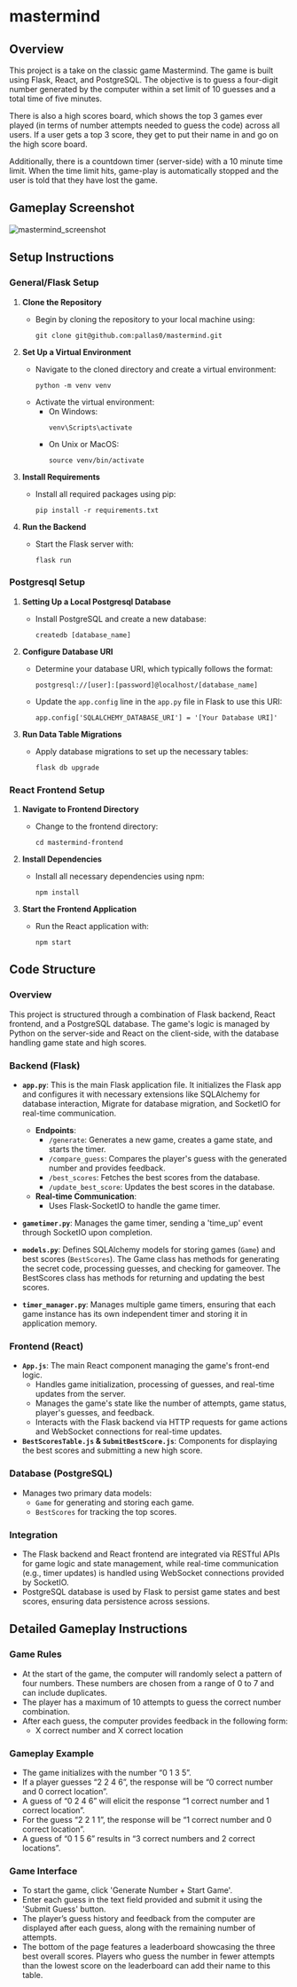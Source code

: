 # mastermind

## Overview
This project is a take on the classic game Mastermind. The game is built using Flask, React, and PostgreSQL. The objective is to guess a four-digit number generated by the computer within a set limit of 10 guesses and a total time of five minutes. 

There is also a high scores board, which shows the top 3 games ever played (in terms of number attempts needed to guess the code) across all users. If a user gets a top 3 score, they get to put their name in and go on the high score board. 

Additionally, there is a countdown timer (server-side) with a 10 minute time limit. When the time limit hits, game-play is automatically stopped and the user is told that they have lost the game. 

## Gameplay Screenshot
![mastermind_screenshot](https://github.com/pallas0/mastermind/assets/52135849/3a1be3bb-25a0-47fe-9a54-7ff876498333)

## Setup Instructions
### General/Flask Setup
1. **Clone the Repository**
   - Begin by cloning the repository to your local machine using:
     ```
     git clone git@github.com:pallas0/mastermind.git
     ```

2. **Set Up a Virtual Environment**
   - Navigate to the cloned directory and create a virtual environment:
     ```
     python -m venv venv
     ```
   - Activate the virtual environment:
     - On Windows:
       ```
       venv\Scripts\activate
       ```
     - On Unix or MacOS:
       ```
       source venv/bin/activate
       ```

3. **Install Requirements**
   - Install all required packages using pip:
     ```
     pip install -r requirements.txt
     ```

4. **Run the Backend**
   - Start the Flask server with:
     ```
     flask run
     ```

### Postgresql Setup
1. **Setting Up a Local Postgresql Database**
   - Install PostgreSQL and create a new database:
     ```
     createdb [database_name]
     ```

2. **Configure Database URI**
   - Determine your database URI, which typically follows the format:
     ```
     postgresql://[user]:[password]@localhost/[database_name]
     ```
   - Update the `app.config` line in the `app.py` file in Flask to use this URI:
     ```
     app.config['SQLALCHEMY_DATABASE_URI'] = '[Your Database URI]'
     ```

3. **Run Data Table Migrations**
   - Apply database migrations to set up the necessary tables:
     ```
     flask db upgrade
     ```

### React Frontend Setup
1. **Navigate to Frontend Directory**
   - Change to the frontend directory:
     ```
     cd mastermind-frontend
     ```

2. **Install Dependencies**
   - Install all necessary dependencies using npm:
     ```
     npm install
     ```

3. **Start the Frontend Application**
   - Run the React application with:
     ```
     npm start
     ```


## Code Structure

### Overview
This project is structured through a combination of Flask backend, React frontend, and a PostgreSQL database. The game's logic is managed by Python on the server-side and React on the client-side, with the database handling game state and high scores.

### Backend (Flask)
- **`app.py`**: This is the main Flask application file. It initializes the Flask app and configures it with necessary extensions like SQLAlchemy for database interaction, Migrate for database migration, and SocketIO for real-time communication.
  - **Endpoints**:
    - `/generate`: Generates a new game, creates a game state, and starts the timer.
    - `/compare_guess`: Compares the player's guess with the generated number and provides feedback.
    - `/best_scores`: Fetches the best scores from the database.
    - `/update_best_score`: Updates the best scores in the database.
  - **Real-time Communication**:
    - Uses Flask-SocketIO to handle the game timer.

- **`gametimer.py`**: Manages the game timer, sending a 'time_up' event through SocketIO upon completion.
- **`models.py`**: Defines SQLAlchemy models for storing games (`Game`) and best scores (`BestScores`). The Game class has methods for generating the secret code, processing guesses, and checking for gameover.  The BestScores class has methods for returning and updating the best scores.
- **`timer_manager.py`**: Manages multiple game timers, ensuring that each game instance has its own independent timer and storing it in application memory.

### Frontend (React)
- **`App.js`**: The main React component managing the game's front-end logic.
  - Handles game initialization, processing of guesses, and real-time updates from the server.
  - Manages the game's state like the number of attempts, game status, player's guesses, and feedback.
  - Interacts with the Flask backend via HTTP requests for game actions and WebSocket connections for real-time updates.
- **`BestScoresTable.js` & `SubmitBestScore.js`**: Components for displaying the best scores and submitting a new high score.

### Database (PostgreSQL)
- Manages two primary data models: 
  - `Game` for generating and storing each game.
  - `BestScores` for tracking the top scores.

### Integration
- The Flask backend and React frontend are integrated via RESTful APIs for game logic and state management, while real-time communication (e.g., timer updates) is handled using WebSocket connections provided by SocketIO.
- PostgreSQL database is used by Flask to persist game states and best scores, ensuring data persistence across sessions.

## Detailed Gameplay Instructions
### Game Rules
- At the start of the game, the computer will randomly select a pattern of four numbers. These numbers are chosen from a range of 0 to 7 and can include duplicates.
- The player has a maximum of 10 attempts to guess the correct number combination.
- After each guess, the computer provides feedback in the following form:
  - X correct number and X correct location

### Gameplay Example
- The game initializes with the number “0 1 3 5”.
- If a player guesses “2 2 4 6”, the response will be “0 correct number and 0 correct location”.
- A guess of “0 2 4 6” will elicit the response “1 correct number and 1 correct location”.
- For the guess “2 2 1 1”, the response will be “1 correct number and 0 correct location”.
- A guess of “0 1 5 6” results in “3 correct numbers and 2 correct locations”.

### Game Interface
- To start the game, click 'Generate Number + Start Game'.
- Enter each guess in the text field provided and submit it using the 'Submit Guess' button.
- The player’s guess history and feedback from the computer are displayed after each guess, along with the remaining number of attempts.
- The bottom of the page features a leaderboard showcasing the three best overall scores. Players who guess the number in fewer attempts than the lowest score on the leaderboard can add their name to this table.

